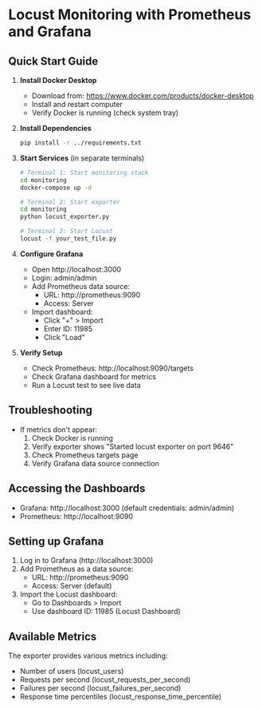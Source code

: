# Locust Monitoring with Prometheus and Grafana

## Quick Start Guide

1. **Install Docker Desktop**
   - Download from: https://www.docker.com/products/docker-desktop
   - Install and restart computer
   - Verify Docker is running (check system tray)

2. **Install Dependencies**
   ```bash
   pip install -r ../requirements.txt
   ```

3. **Start Services** (in separate terminals)
   ```bash
   # Terminal 1: Start monitoring stack
   cd monitoring
   docker-compose up -d

   # Terminal 2: Start exporter
   cd monitoring
   python locust_exporter.py

   # Terminal 3: Start Locust
   locust -f your_test_file.py
   ```

4. **Configure Grafana**
   - Open http://localhost:3000
   - Login: admin/admin
   - Add Prometheus data source:
     - URL: http://prometheus:9090
     - Access: Server
   - Import dashboard:
     - Click "+" > Import
     - Enter ID: 11985
     - Click "Load"

5. **Verify Setup**
   - Check Prometheus: http://localhost:9090/targets
   - Check Grafana dashboard for metrics
   - Run a Locust test to see live data

## Troubleshooting

- If metrics don't appear:
  1. Check Docker is running
  2. Verify exporter shows "Started locust exporter on port 9646"
  3. Check Prometheus targets page
  4. Verify Grafana data source connection

## Accessing the Dashboards

- Grafana: http://localhost:3000 (default credentials: admin/admin)
- Prometheus: http://localhost:9090

## Setting up Grafana

1. Log in to Grafana (http://localhost:3000)
2. Add Prometheus as a data source:
   - URL: http://prometheus:9090
   - Access: Server (default)
3. Import the Locust dashboard:
   - Go to Dashboards > Import
   - Use dashboard ID: 11985 (Locust Dashboard)

## Available Metrics

The exporter provides various metrics including:
- Number of users (locust_users)
- Requests per second (locust_requests_per_second)
- Failures per second (locust_failures_per_second)
- Response time percentiles (locust_response_time_percentile) 